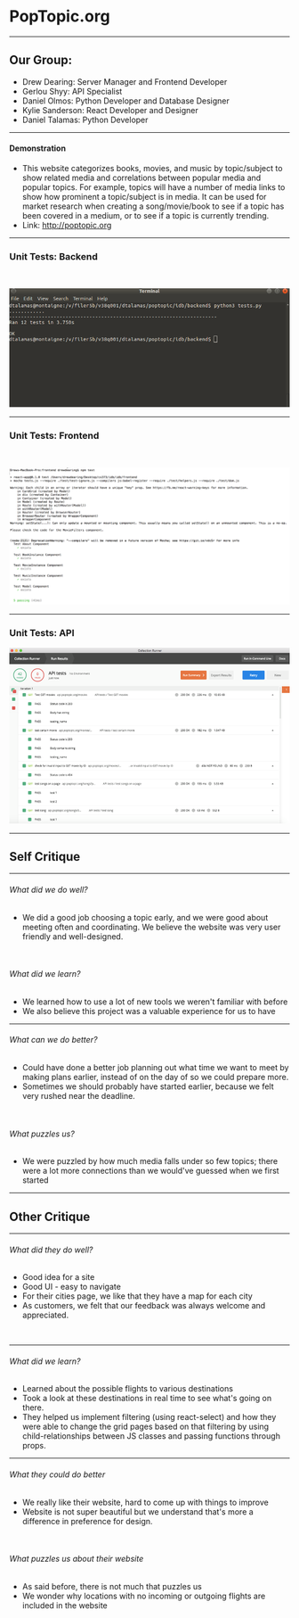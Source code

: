 ﻿# PopTopic.org

---
## Our Group:

* Drew Dearing: Server Manager and Frontend Developer
* Gerlou Shyy: API Specialist
* Daniel Olmos: Python Developer and Database Designer
* Kylie Sanderson: React Developer and Designer
* Daniel Talamas: Python Developer

---
#### Demonstration

* This website categorizes books, movies, and music by topic/subject to show related media and correlations between popular media and popular topics. For example, topics will have a number of media links to show how prominent a topic/subject is in media. It can be used for market research when creating a song/movie/book to see if a topic has been covered in a medium, or to see if a topic is currently trending. 
* Link: http://poptopic.org

---
### Unit Tests: Backend

<br>

![Logo](https://github.com/Daniel9650/idb/blob/master/python_tests.png?raw=true)

---
### Unit Tests: Frontend

<br>

![Logo](https://github.com/Daniel9650/idb/blob/master/mocha_tests.png?raw=true)

---
### Unit Tests: API


![Logo](https://github.com/Daniel9650/idb/blob/master/postman_tests.png?raw=true)

---

## Self Critique

---
###### What did we do well?

* We did a good job choosing a topic early, and we were good about meeting often and coordinating. We believe the website was very user friendly and well-designed.

<br>

###### What did we learn?

* We learned how to use a lot of new tools we weren't familiar with before 
* We also believe this project was a valuable experience for us to have

---
###### What can we do better?

* Could have done a better job planning out what time we want to meet by making plans earlier, instead of on the day of so we could prepare more.
* Sometimes we should probably have started earlier, because we felt very rushed near the deadline.

<br>

###### What puzzles us?

* We were puzzled by how much media falls under so few topics; there were a lot more connections than we would've guessed when we first started

---

## Other Critique

---
###### What did they do well?

* Good idea for a site
* Good UI - easy to navigate
* For their cities page, we like that they have a map for each city
* As customers, we felt that our feedback was always welcome and appreciated.

<br>

---
###### What did we learn?

* Learned about the possible flights to various destinations
* Took a look at these destinations in real time to see what's going on there. 
* They helped us implement filtering (using react-select) and how they were able to change the grid pages based on that filtering by using child-relationships between JS classes and passing functions through props.

---
###### What they could do better

* We really like their website, hard to come up with things to improve
* Website is not super beautiful but we understand that's more a difference in preference for design.

<br>

###### What puzzles us about their website

* As said before, there is not much that puzzles us
* We wonder why locations with no incoming or outgoing flights are included in the website